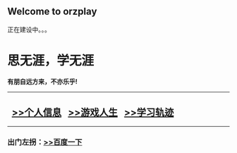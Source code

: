 ## Welcome to orzplay

正在建设中。。。
<html>
<head>
<meta charset="utf-8">
<title>思无涯的主页</title>
</head>

<body>
<h1>思无涯，学无涯</h1> 
<b>有朋自远方来，不亦乐乎!</b><hr/>
<h2>&nbsp;&nbsp;<a href="run\my.html">>>个人信息</a>
&nbsp;&nbsp;<a href="html\news.html">>>游戏人生</a>
&nbsp;&nbsp;<a href="html\study.html">>>学习轨迹</a>
</h2><hr/>
<h3>出门左拐：<a href="http://www.baidu.com">>>百度一下</a>
</h3>
</body>
</html>
